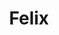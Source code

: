 ---
# Display name
title: "Felix"

# Username (this should match the folder name and the name on publications)
authors:
- "felix"

# Is this the primary user of the site?
superuser: false

# Role/position (e.g., Professor of Artificial Intelligence)
role: CMO

# Organizations/Affiliations
organizations:
- name: 
  url: "l"

# Short bio (displayed in user profile at end of posts)
bio: 

# List each interest with a dash
interests:


# Social/Academic Networking
# For available icons, see: https://wowchemy.com/docs/page-builder/#icons
#   For an email link, use "fas" icon pack, "envelope" icon, and a link in the
#   form "mailto:your-email@example.com" or "#contact" for contact widget.
social:
- icon: envelope
  icon_pack: fas
  link: 'mailto:felix.fischer@mailbox.tu-dresden.de'  # For a direct email link, use "mailto:test@example.org".
- icon: github
  icon_pack: fab
  link: https://github.com/gandalfalex
# Link to a PDF of your resume/CV from the About widget.
# To enable, copy your resume/CV to `static/files/cv.pdf` and uncomment the lines below.
# - icon: cv
#   icon_pack: ai
#   link: files/cv.pdf

# Enter email to display Gravatar (if Gravatar enabled in Config)
email: ""

# Highlight the author in author lists? (true/false)
highlight_name: false

# Organizational groups that you belong to (for People widget)
#   Set this to `[]` or comment out if you are not using People widget.
user_groups:
- CMO
- Executives
---